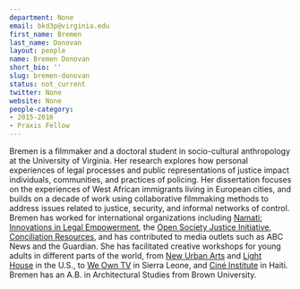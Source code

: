 ```yaml
---
department: None
email: bkd3p@virginia.edu
first_name: Bremen
last_name: Donovan
layout: people
name: Bremen Donovan
short_bio: ''
slug: bremen-donovan
status: not_current
twitter: None
website: None
people-category:
- 2015-2016
- Praxis Fellow
---
```


Bremen is a filmmaker and a doctoral student in socio-cultural anthropology at the University of Virginia. Her research explores how personal experiences of legal processes and public representations of justice impact individuals, communities, and practices of policing. Her dissertation focuses on the experiences of West African immigrants living in European cities, and builds on a decade of work using collaborative filmmaking methods to address issues related to justice, security, and informal networks of control. Bremen has worked for international organizations including [Namati: Innovations in Legal Empowerment](http://namati.org/), the [Open Society Justice Initiative](https://www.opensocietyfoundations.org/), [Conciliation Resources](http://www.c-r.org/), and has contributed to media outlets such as ABC News and the Guardian. She has facilitated creative workshops for young adults in different parts of the world, from [New Urban Arts](http://newurbanarts.org/) and [Light House](http://lighthousestudio.org/) in the U.S., to [We Own TV](http://weowntv.org/) in Sierra Leone, and [Ciné Institute](http://cineinstitute.com/) in Haiti. Bremen has an A.B. in Architectural Studies from Brown University.
